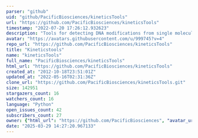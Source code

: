 ```yaml
---
parser: "github"
uid: "github/PacificBiosciences/kineticsTools"
url: "https://github.com/PacificBiosciences/kineticsTools"
timestamp: "2022-07-20 17:26:12.932623"
description: "Tools for detecting DNA modifications from single molecule, real-time sequencing data"
avatar: "https://avatars.githubusercontent.com/u/999745?v=4"
repo_url: "https://github.com/PacificBiosciences/kineticsTools"
title: "Kineticstools"
name: "kineticsTools"
full_name: "PacificBiosciences/kineticsTools"
html_url: "https://github.com/PacificBiosciences/kineticsTools"
created_at: "2012-10-18T23:51:01Z"
updated_at: "2022-05-16T02:31:36Z"
clone_url: "https://github.com/PacificBiosciences/kineticsTools.git"
size: 142951
stargazers_count: 16
watchers_count: 16
language: "Python"
open_issues_count: 42
subscribers_count: 27
owner: {"html_url": "https://github.com/PacificBiosciences", "avatar_url": "https://avatars.githubusercontent.com/u/999745?v=4", "login": "PacificBiosciences", "type": "Organization"}
date: "2025-03-29 14:27:20.967133"
---
```

